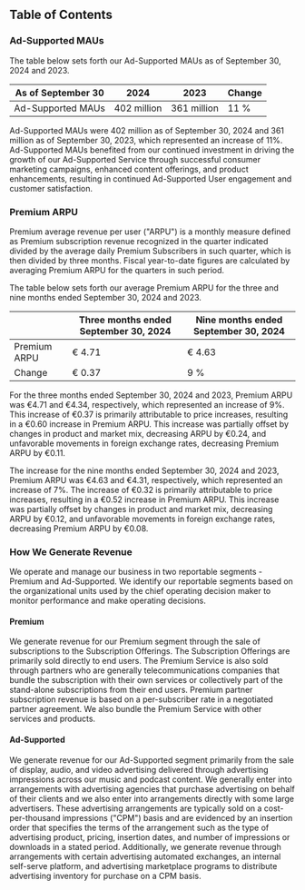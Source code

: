 ## Table of Contents

### Ad-Supported MAUs

The table below sets forth our Ad-Supported MAUs as of September 30, 2024 and 2023.

| As of September 30 | 2024         | 2023         | Change |
|--------------------|--------------|--------------|--------|
| Ad-Supported MAUs  | 402 million  | 361 million  | 11 %   |

Ad-Supported MAUs were 402 million as of September 30, 2024 and 361 million as of September 30, 2023, which represented an increase of 11%. Ad-Supported MAUs benefited from our continued investment in driving the growth of our Ad-Supported Service through successful consumer marketing campaigns, enhanced content offerings, and product enhancements, resulting in continued Ad-Supported User engagement and customer satisfaction.

### Premium ARPU

Premium average revenue per user ("ARPU") is a monthly measure defined as Premium subscription revenue recognized in the quarter indicated divided by the average daily Premium Subscribers in such quarter, which is then divided by three months. Fiscal year-to-date figures are calculated by averaging Premium ARPU for the quarters in such period.

The table below sets forth our average Premium ARPU for the three and nine months ended September 30, 2024 and 2023.

|              | Three months ended September 30, 2024 | Nine months ended September 30, 2024 |
|--------------|--------------------------------------|-------------------------------------|
| Premium ARPU | € 4.71                               | € 4.63                               |
| Change       | € 0.37  | 9 %                        | € 0.32  | 7 %                         |

For the three months ended September 30, 2024 and 2023, Premium ARPU was €4.71 and €4.34, respectively, which represented an increase of 9%. This increase of €0.37 is primarily attributable to price increases, resulting in a €0.60 increase in Premium ARPU. This increase was partially offset by changes in product and market mix, decreasing ARPU by €0.24, and unfavorable movements in foreign exchange rates, decreasing Premium ARPU by €0.11.

The increase for the nine months ended September 30, 2024 and 2023, Premium ARPU was €4.63 and €4.31, respectively, which represented an increase of 7%. The increase of €0.32 is primarily attributable to price increases, resulting in a €0.52 increase in Premium ARPU. This increase was partially offset by changes in product and market mix, decreasing ARPU by €0.12, and unfavorable movements in foreign exchange rates, decreasing Premium ARPU by €0.08.

### How We Generate Revenue

We operate and manage our business in two reportable segments - Premium and Ad-Supported. We identify our reportable segments based on the organizational units used by the chief operating decision maker to monitor performance and make operating decisions.

#### Premium

We generate revenue for our Premium segment through the sale of subscriptions to the Subscription Offerings. The Subscription Offerings are primarily sold directly to end users. The Premium Service is also sold through partners who are generally telecommunications companies that bundle the subscription with their own services or collectively part of the stand-alone subscriptions from their end users. Premium partner subscription revenue is based on a per-subscriber rate in a negotiated partner agreement. We also bundle the Premium Service with other services and products.

#### Ad-Supported

We generate revenue for our Ad-Supported segment primarily from the sale of display, audio, and video advertising delivered through advertising impressions across our music and podcast content. We generally enter into arrangements with advertising agencies that purchase advertising on behalf of their clients and we also enter into arrangements directly with some large advertisers. These advertising arrangements are typically sold on a cost-per-thousand impressions ("CPM") basis and are evidenced by an insertion order that specifies the terms of the arrangement such as the type of advertising product, pricing, insertion dates, and number of impressions or downloads in a stated period. Additionally, we generate revenue through arrangements with certain advertising automated exchanges, an internal self-serve platform, and advertising marketplace programs to distribute advertising inventory for purchase on a CPM basis.